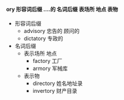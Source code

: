 #### ory 形容词后缀 ....的 名词后缀 表场所 地点 表物

- 形容词后缀
	- advisory 忠告的 顾问的
	- dictatory 专政的
- 名词后缀
	- 表示场所 地点
		- factory 工厂
		- armory 军械库
	- 表示物
		- directory 姓名地址录
		- invertory 财产目录